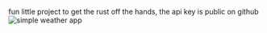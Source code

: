 fun little project to get the rust off the hands, the api key is public on github
![simple weather app](https://github.com/user-attachments/assets/061bac30-9d52-442b-b3c7-1294ab403bc6)
